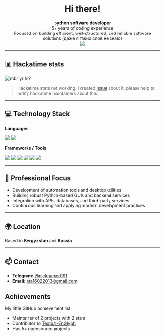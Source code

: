 <h1 align="center">Hi there!</h1>

<p align="center">
  <strong>python software developer</strong><br> 5+ years of coding experience <br> 
  Focused on building efficient, well-structured, and reliable software solutions (даже я таких слов не знаю)<br>
  <img src="https://komarev.com/ghpvc/?username=codeflane">
</p>

---

## 📊 Hackatime stats

![mbr yr hr?](https://github-readme-stats.hackclub.dev/api/wakatime?username=12717&api_domain=hackatime.hackclub.com&theme=darcula&custom_title=Hackatime+Statistics&layout=compact&cache_seconds=0&langs_count=7)
> Hackatime stats not working. I created [issue](https://github.com/hackclub/hackatime/issues/502) about it, please help to notify hackatime maintainers about this.

---

## 💻 Technology Stack

**Languages**  
<p>
  <img src="https://img.shields.io/badge/Python-3776AB?style=flat&logo=python&logoColor=white" />
  <img src="https://img.shields.io/badge/Dart-0175C2?style=flat&logo=dart&logoColor=white" />
</p>

**Frameworks / Tools**  
<p>
  <img src="https://img.shields.io/badge/Firebase-FFCA28?style=flat&logo=firebase&logoColor=black" />
  <img src="https://img.shields.io/badge/Supabase-3ECF8E?style=flat&logo=supabase&logoColor=white" />
  <img src="https://img.shields.io/badge/FastAPI-005571?style=flat&logo=fastapi&logoColor=white" />
  <img src="https://img.shields.io/badge/pynput-3B77B5?style=flat&logo=python&logoColor=white" />
  <img src="https://img.shields.io/badge/win32gui-Windows?style=flat" />
  <img src="https://img.shields.io/badge/Textual-303030?style=flat" />
</p>

---

## 📄 Professional Focus

- Development of automation tools and desktop utilities  
- Building robust Python-based GUIs and backend services  
- Integration with APIs, databases, and third-party services  
- Continuous learning and applying modern development practices  

---

## 🌍 Location
Based in **Kyrgyzstan** and **Russia**

---

## 📫 Contact

- **Telegram:** [@nicknamer091](https://t.me/nicknamer091)  
- **Email:** nta16022013@gmail.com

## Achievements
My little GitHub achievement list
 - Maintainer of 2 projects with 2 stars
 - Contributor to [Textual-EnGlyph](https://github.com/friscorose/textual-EnGlyph/tree/main)
 - Has 5+ opensource projects
